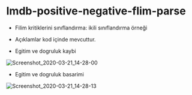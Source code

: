 # Imdb-positive-negative-flim-parse

* Filim kritiklerini sınıflandırma: ikili sınıflandırma örneği
* Açıklamlar kod içinde mevcuttur.

* Egitim ve dogruluk kaybi

![Screenshot_2020-03-21_14-28-00](https://user-images.githubusercontent.com/54184905/77225536-11189b80-6b81-11ea-956b-c0a34458d1b6.png)


* Egitim ve dogruluk basarimi

![Screenshot_2020-03-21_14-28-13](https://user-images.githubusercontent.com/54184905/77225539-1249c880-6b81-11ea-83e0-7d108f7b1cce.png)
